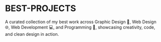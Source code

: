 # BEST-PROJECTS
A curated collection of my best work across Graphic Design 🎨, Web Design 🌐, Web Development 💻, and Programming 🧠,  showcasing creativity, code, and clean design in action.
